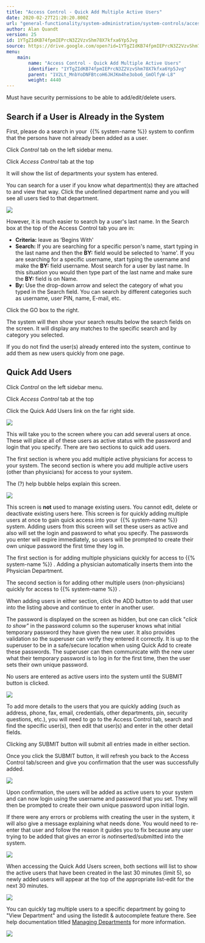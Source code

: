 ```yaml
---
title: "Access Control - Quick Add Multiple Active Users"
date: 2020-02-27T21:20:20.800Z
url: "general-functionality/system-administration/system-controls/access-control-quick-add-multiple-active-users.html"
author: Alan Quandt
version: 25
id: 1YTgZIdKB74fpmIEPrcN3Z2VzvShm78X7kfxa6Yp5Jvg
source: https://drive.google.com/open?id=1YTgZIdKB74fpmIEPrcN3Z2VzvShm78X7kfxa6Yp5Jvg
menu:
    main:
        name: "Access Control - Quick Add Multiple Active Users"
        identifier: "1YTgZIdKB74fpmIEPrcN3Z2VzvShm78X7kfxa6Yp5Jvg"
        parent: "1V2Lt_MnbYoDNFBtcoH6JHJKm4he3obo6_GmOlfyW-L8"
        weight: 4440
---
```

Must have security permissions to be able to add/edit/delete users.

## Search if a User is Already in the System

First, please do a search in your  {{% system-name %}} system to confirm that the persons have not already been added as a user.

Click *Control* tab on the left sidebar menu.

Click *Access Control* tab at the top

It will show the list of departments your system has entered.

You can search for a user if you know what department(s) they are attached to and view that way. Click the underlined department name and you will see all users tied to that department.

![](../../../external_files/0f7779915a59029349fc091caf3964a8.png)

However, it is much easier to search by a user's last name. In the Search box at the top of the Access Control tab you are in:

* <strong>Criteria:</strong> leave as ‘Begins With'
* <strong>Search:</strong> If you are searching for a specific person's name, start typing in the last name and then the <strong>BY:</strong> field would be selected to ‘name'. If you are searching for a specific username, start typing the username and make the <strong>BY:</strong> field username. Most search for a user by last name. In this situation you would then type part of the last name and make sure the <strong>BY:</strong> field is on Name.
* <strong>By:</strong> Use the drop-down arrow and select the category of what you typed in the Search field. You can search by different categories such as username, user PIN, name, E-mail, etc.

Click the GO box to the right.

The system will then show your search results below the search fields on the screen. It will display any matches to the specific search and by category you selected.

If you do not find the user(s) already entered into the system, continue to add them as new users quickly from one page.

## Quick Add Users

Click *Control* on the left sidebar menu.

Click *Access Control* tab at the top

Click the Quick Add Users link on the far right side.

![](../../../external_files/0f7779915a59029349fc091caf3964a8.png)

This will take you to the screen where you can add several users at once. These will place all of these users as active status with the password and login that you specify. There are two sections to quick add users.

The first section is where you add multiple active physicians for access to your system. The second section is where you add multiple active users (other than physicians) for access to your system.

The (?) help bubble helps explain this screen.

![](../../../external_files/082a8502b6f278b27da141a7d6f9db8d.png)

This screen is **not** used to manage existing users. You cannot edit, delete or deactivate existing users here. This screen is for quickly adding multiple users at once to gain quick access into your  {{% system-name %}} system. Adding users from this screen will set these users as active and also will set the login and password to what you specify. The passwords you enter will expire immediately, so users will be prompted to create their own unique password the first time they log in.

The first section is for adding multiple physicians quickly for access to {{% system-name %}} . Adding a physician automatically inserts them into the Physician Department.

The second section is for adding other multiple users (non-physicians) quickly for access to {{% system-name %}} .

When adding users in either section, click the ADD button to add that user into the listing above and continue to enter in another user.

The password is displayed on the screen as hidden, but one can click "*click to show"* in the password column so the superuser knows what initial temporary password they have given the new user. It also provides validation so the superuser can verify they entered it correctly. It is up to the superuser to be in a safe/secure location when using Quick Add to create these passwords. The superuser can then communicate with the new user what their temporary password is to log in for the first time, then the user sets their own unique password.

No users are entered as active users into the system until the SUBMIT button is clicked.

![](../../../external_files/f73891c52df2a2b12da70d3a5baebe98.png)

To add more details to the users that you are quickly adding (such as address, phone, fax, email, credentials, other departments, pin, security questions, etc.), you will need to go to the Access Control tab, search and find the specific user(s), then edit that user(s) and enter in the other detail fields.

Clicking any SUBMIT button will submit all entries made in either section.

Once you click the SUBMIT button, it will refresh you back to the Access Control tab/screen and give you confirmation that the user was successfully added.

![](../../../external_files/615edf57bc7e346b19334c90648b8e3b.png)

Upon confirmation, the users will be added as active users to your system and can now login using the username and password that you set. They will then be prompted to create their own unique password upon initial login.

If there were any errors or problems with creating the user in the system, it will also give a message explaining what needs done. You would need to re-enter that user and follow the reason it guides you to fix because any user trying to be added that gives an error is *not*inserted/submitted into the system.

![](../../../external_files/0104e2dc1cbc7ccb7b66789bdbe6bb58.png)

When accessing the Quick Add Users screen, both sections will list to show the active users that have been created in the last 30 minutes (limit 5), so newly added users will appear at the top of the appropriate list-edit for the next 30 minutes.

![](../../../external_files/cad34f3e95b0cecb234aabd386588ab8.png)

You can quickly tag multiple users to a specific department by going to "View Department" and using the listedit & autocomplete feature there. See help documentation titled [Managing Departments](../../system-configuration/managing-departments.html) for more information.

![](../../../external_files/e85cabeb866339ccdec61a58b9f7e362.png)

